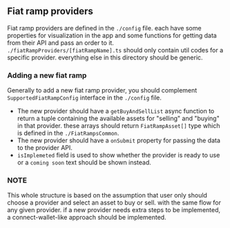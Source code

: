 ## Fiat ramp providers

Fiat ramp providers are defined in the `./config` file. each have some properties for visualization in the app and some functions for getting data from their API and pass an order to it.
`./fiatRampProviders/[fiatRampName].ts` should only contain util codes for a specific provider.
everything else in this directory should be generic.

### Adding a new fiat ramp

Generally to add a new fiat ramp provider, you should complement `SupportedFiatRampConfig` interface in the `./config` file. 
- The new provider should have a `getBuyAndSellList` async function to return a tuple containing the available assets for "selling" and "buying" in that provider. these arrays should return `FiatRampAsset[]` type which is defined in the `./FiatRampsCommon`.
- The new provider should have a `onSubmit` property for passing the data to the provider API.
- `isImplemeted` field is used to show whether the provider is ready to use or a `coming soon` text should be shown instead.


### NOTE
This whole structure is based on the assumption that user only should choose a provider and select an asset to buy or sell. with the same flow for any given provider. if a new provider needs extra steps to be implemented, a connect-wallet-like approach should be implemented.


